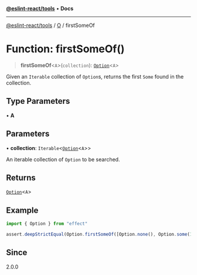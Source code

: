[**@eslint-react/tools**](../../../README.md) • **Docs**

***

[@eslint-react/tools](../../../README.md) / [O](../README.md) / firstSomeOf

# Function: firstSomeOf()

> **firstSomeOf**\<`A`\>(`collection`): [`Option`](../type-aliases/Option.md)\<`A`\>

Given an `Iterable` collection of `Option`s, returns the first `Some` found in the collection.

## Type Parameters

• **A**

## Parameters

• **collection**: `Iterable`\<[`Option`](../type-aliases/Option.md)\<`A`\>\>

An iterable collection of `Option` to be searched.

## Returns

[`Option`](../type-aliases/Option.md)\<`A`\>

## Example

```ts
import { Option } from "effect"

assert.deepStrictEqual(Option.firstSomeOf([Option.none(), Option.some(1), Option.some(2)]), Option.some(1))
```

## Since

2.0.0
